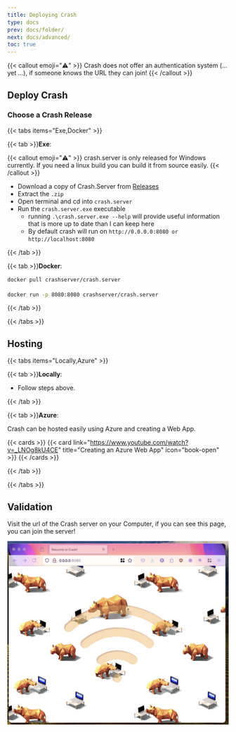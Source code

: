 ```yaml
---
title: Deploying Crash
type: docs
prev: docs/folder/
next: docs/advanced/
toc: true
---
```


{{< callout emoji="⚠️" >}}
Crash does not offer an authentication system (… yet …), if someone knows the URL they can join!
{{< /callout >}}

## Deploy Crash

### Choose a Crash Release

{{< tabs items="Exe,Docker" >}}

{{< tab >}}**Exe**:

{{< callout emoji="⚠️" >}}
crash.server is only released for Windows currently. If you need a linux build you can build it from source easily.
{{< /callout >}}

- Download a copy of Crash.Server from [Releases](https://github.com/crashcloud/crash.server/releases)
- Extract the `.zip`
- Open terminal and cd into `crash.server`
- Run the `crash.server.exe` executable
  - running `.\crash.server.exe --help` will provide useful information that is more up to date than I can keep here
  - By default crash will run on `http://0.0.0.0:8080 or http://localhost:8080`

{{< /tab >}}

{{< tab >}}**Docker**:

```bash
docker pull crashserver/crash.server

docker run -p 8080:8080 crashserver/crash.server
```

{{< /tab >}}

{{< /tabs >}}

## Hosting

{{< tabs items="Locally,Azure" >}}

{{< tab >}}**Locally**:

- Follow steps above.

{{< /tab >}}

{{< tab >}}**Azure**:

Crash can be hosted easily using Azure and creating a Web App.

{{< cards >}}
{{< card link="https://www.youtube.com/watch?v=_LNOg8kU4CE" title="Creating an Azure Web App" icon="book-open" >}}
{{< /cards >}}

{{< /tab >}}

{{< /tabs >}}

## Validation

Visit the url of the Crash server on your Computer, if you can see this page, you can join the server!

![Crash Splash](crash-splash.png)
